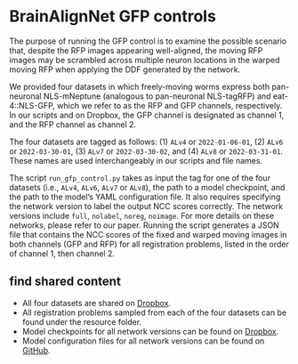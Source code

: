 # BrainAlignNet GFP controls

The purpose of running the GFP control is to examine the possible scenario that, despite the RFP images appearing well-aligned, the moving RFP images may be scrambled across multiple neuron locations in the warped moving RFP when applying the DDF generated by the network.

We provided four datasets in which freely-moving worms express both pan-neuronal NLS-mNeptune (analogous to pan-neuronal NLS-tagRFP) and eat-4::NLS-GFP, which we refer to as the RFP and GFP channels, respectively. In our scripts and on Dropbox, the GFP channel is designated as channel 1, and the RFP channel as channel 2.

The four datasets are tagged as follows: (1) `ALv4` or `2022-01-06-01`, (2) `ALv6` or `2022-03-30-01`, (3) `ALv7` or `2022-03-30-02`, and (4) `ALv8` or `2022-03-31-01`. These names are used interchangeably in our scripts and file names.

The script `run_gfp_control.py` takes as input the tag for one of the four datasets (i.e., `ALv4`, `ALv6`, `ALv7` or `ALv8`), the path to a model checkpoint, and the path to the model’s YAML configuration file. It also requires specifying the network version to label the output NCC scores correctly. The network versions include `full`, `nolabel`, `noreg`, `noimage`. For more details on these networks, please refer to our paper. Running the script generates a JSON file that contains the NCC scores of the fixed and warped moving images in both channels (GFP and RFP) for all registration problems, listed in the order of channel 1, then channel 2.

## find shared content
- All four datasets are shared on [Dropbox](https://www.dropbox.com/scl/fo/ealblchspq427pfmhtg7h/ABsPot7GnBiu04Xi-eKyJds/BrainAlignNet/GFP_data?dl=0&rlkey=1e6tseyuwd04rbj7wmn2n6ij7&subfolder_nav_tracking=1).
- All registration problems sampled from each of the four datasets can be found under the resource folder.
- Model checkpoints for all network versions can be found on [Dropbox](https://www.dropbox.com/scl/fo/ealblchspq427pfmhtg7h/AKpI9DpPLYjQZ-lkDhI2zYk/BrainAlignNet/model_weights?dl=0&rlkey=1e6tseyuwd04rbj7wmn2n6ij7&subfolder_nav_tracking=1).
- Model configuration files for all network versions can be found on [GitHub](https://github.com/flavell-lab/BrainAlignNet/tree/main/configs).


